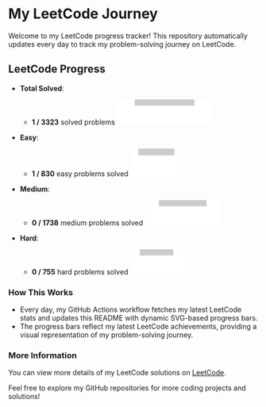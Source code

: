 # My LeetCode Journey

Welcome to my LeetCode progress tracker! This repository automatically updates every day to track my problem-solving journey on LeetCode.

## LeetCode Progress

- **Total Solved**:
  - **1 / 3323** solved problems
  ![Progress](./images/total_solved.svg)

- **Easy**:
  - **1 / 830** easy problems solved
  ![Progress](./images/easy_solved.svg)

- **Medium**:
  - **0 / 1738** medium problems solved
  ![Progress](./images/medium_solved.svg)

- **Hard**: 
  - **0 / 755** hard problems solved
  ![Progress](./images/hard_solved.svg)

### How This Works

- Every day, my GitHub Actions workflow fetches my latest LeetCode stats and updates this README with dynamic SVG-based progress bars.
- The progress bars reflect my latest LeetCode achievements, providing a visual representation of my problem-solving journey.

### More Information

You can view more details of my LeetCode solutions on [LeetCode](https://leetcode.com/YourUsername/).

Feel free to explore my GitHub repositories for more coding projects and solutions!


